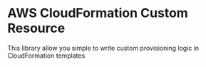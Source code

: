 # AWS CloudFormation Custom Resource

This library allow you simple to write custom provisioning logic in CloudFormation templates
